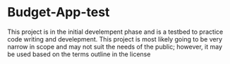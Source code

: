 # Budget-App-test
This project is in the initial develempent phase and is a testbed to practice code writing and develepment.
This project is most likely going to be very narrow in scope and may not suit the needs of the public; however,
it may be used based on the terms outline in the license
